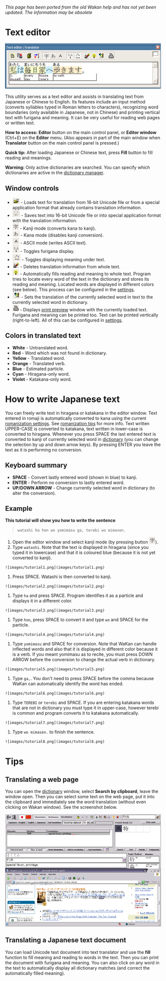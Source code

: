 _This page has been ported from the old Wakan help and has not yet been updated. The information may be obsolete_

# Text editor
![images/dicttranslate.png](images/dicttranslate.png)

This utility serves as a text editor and assists in translating text from Japanese or Chinese to English. Its features include an input method (converts syllables typed in Roman letters to characters), recognizing word boundaries (only available in Japanese, not in Chinese) and printing vertical text with furigana and meaning. It can be very useful for reading web pages or written text.

**How to access:** **Editor** button on the main control panel, or **Editor window** (Ctrl+E) on the **Editor** menu. (Also appears in part of the main window when **Translator** button on the main control panel is pressed.)

**Quick tip:** After loading Japanese or Chinese text, press **Fill** button to fill reading and meanings.

**Warning:** Only active dictionaries are searched. You can specify which dictionaries are active in the [dictionary manager](Dictionary.md#Dictionary_manager).

## Window controls
  * ![images/btn_transopen.png](images/btn_transopen.png) - Loads text for translation from 16-bit Unicode file or from a special application format that already contains translation information.
  * ![images/btn_transsave.png](images/btn_transsave.png) - Saves text into 16-bit Unicode file or into special application format with the translation information.
  * ![images/btn_transkanji.png](images/btn_transkanji.png) - Kanji mode (converts kana to kanji).
  * ![images/btn_transkana.png](images/btn_transkana.png) - Kana mode (disables kanji conversion).
  * ![images/btn_transalpha.png](images/btn_transalpha.png) - ASCII mode (writes ASCII text).
  * ![images/btn_transfurig.png](images/btn_transfurig.png) - Toggles furigana display.
  * ![images/btn_transmean.png](images/btn_transmean.png) - Toggles displaying meaning under text.
  * ![images/btn_transclear.png](images/btn_transclear.png) - Deletes translation information from whole text.
  * ![images/btn_transfill.png](images/btn_transfill.png) - Automatically fills reading and meaning to whole text. Program tries to locate every word of the text in the dictionary and stores its reading and meaning. Located words are displayed in different colors (see below). This process can be configured in the [settings](Settings.md#Editor).
  * ![images/btn_transchange.png](images/btn_transchange.png) - Sets the translation of the currently selected word in text to the currently selected word in dictionary.
  * ![images/btn_transprint.png](images/btn_transprint.png) - Displays [print preview](MainWindow#Printing) window with the currently loaded text. Furigana and meaning can be printed too. Text can be printed vertically (right-to-left). All of this can be configured in [settings](Settings.md#Editor).

## Colors in translated text
  * **White** - Untranslated word.
  * **Red** - Word which was not found in dictionary.
  * **Yellow** - Translated word.
  * **Orange** - Translated verb.
  * **Blue** - Estimated particle.
  * **Cyan** - Hiragana-only word.
  * **Violet** - Katakana-only word.

# How to write Japanese text
You can freely write text in hiragana or katakana in the editor window. Text entered in romaji is automatically converted to kana using the current [romanization settings](Settings.md#Romanization). See [romanization tips](Settings.md#Romanization) for more info. Text written UPPER-CASE is converted to katakana, text written in lower-case is converted to hiragana. Whenever you press SPACE the last entered text is converted to kanji of currently selected word in [dictionary](Dictionary.md) (you can change the selection by up and down arrow keys). By pressing ENTER you leave the text as it is performing no conversion.

## Keyboard summary

  * **SPACE** - Convert lastly entered word (shown in blue) to kanji.
  * **ENTER** - Perform no conversion to lastly entered word.
  * **UP/DOWN ARROW** - Change currently selected word in dictionary (to alter the conversion).

## Example
**This tutorial will show you how to write the sentence**
> `watashi ha hon wo yomimasu ga, terebi wo mimasen.`

  1. Open the editor window and select kanji mode (by pressing button ![images/btn_transkanji.png](images/btn_transkanji.png)).
  1. Type `watashi`. Note that the text is displayed in hiragana (since you typed it in lowercase) and that it is coloured blue (because it is not yet converted to kanji).

    ![images/tutorial1.png](images/tutorial1.png)

  1. Press SPACE. Watashi is then converted to kanji.

    ![images/tutorial2.png](images/tutorial2.png)

  1. Type `ha` and press SPACE. Program identifies it as a particle and displays it in a different color.

    ![images/tutorial3.png](images/tutorial3.png)

  1. Type `hon`, press SPACE to convert it and type `wo` and SPACE for the particle.

    ![images/tutorial4.png](images/tutorial4.png)

  1. Type `yomimasu` and SPACE for conversion. Note that WaKan can handle inflected words and also that it is displayed in different color because it is a verb. If you meant yomimasu as to recite, you must press DOWN ARROW before the conversion to change the actual verb in dictionary.

    ![images/tutorial5.png](images/tutorial5.png)

  1. Type `ga,`. You don't need to press SPACE before the comma because WaKan can automatically identify the word has ended.

    ![images/tutorial6.png](images/tutorial6.png)

  1. Type `TEREBI` or `terebi` and SPACE. If you are entering katakana words that are not in dictionary you must type it in upper-case, however terebi is common and program converts it to katakana automatically.

    ![images/tutorial7.png](images/tutorial7.png)

  1. Type `wo mimasen.` to finish the sentence.

    ![images/tutorial8.png](images/tutorial8.png)

# Tips

## Translating a web page
You can open the [dictionary](Dictionary.md) window, select **Search by clipboard**, leave the window open. Then you can select some text on the web page, put it into the clipboard and immediately see the word translation (without even clicking on Wakan window). See the screenshot below.

![images/shot_translateweb.png](images/shot_translateweb.png)

## Translating a Japanese text document
You can load Unicode text document into text translator and use the **fill** function to fill meaning and reading to words in the text. Then you can print the document with furigana and meaning. You can also click on any word in the text to automatically display all dictionary matches (and correct the automatically filled meaning).